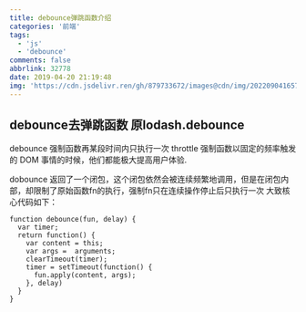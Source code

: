 ```yaml
---
title: debounce弹跳函数介绍
categories: '前端'
tags:
  - 'js'
  - 'debounce'
comments: false
abbrlink: 32778
date: 2019-04-20 21:19:48
img: 'https://cdn.jsdelivr.ren/gh/879733672/images@cdn/img/202209041657018.jpg'
---
```

## debounce去弹跳函数 原lodash.debounce
debounce 强制函数再某段时间内只执行一次
throttle 强制函数以固定的频率触发的 DOM 事情的时候，他们都能极大提高用户体验.

dobounce 返回了一个闭包，这个闭包依然会被连续频繁地调用，但是在闭包内部，却限制了原始函数fn的执行，强制fn只在连续操作停止后只执行一次
大致核心代码如下：
```
function debounce(fun, delay) {
  var timer;
  return function() {
    var content = this;
    var args =  arguments;
    clearTimeout(timer);
    timer = setTimeout(function() {
      fun.apply(content, args);
    }, delay)
  }
}
```


